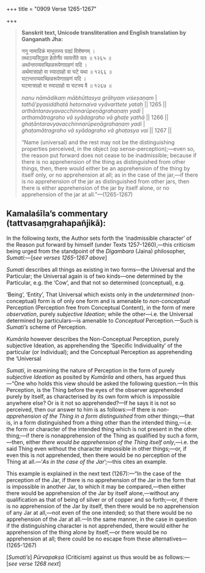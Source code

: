 +++
title = "0909 Verse 1265-1267"

+++
> **Sanskrit text, Unicode transliteration and English translation by Ganganath Jha:** 
>
> ननु नामादिकं माभूत्तस्य ग्राह्यं विशेषणम् ।  
> तथाऽप्यसिद्धता हेतोर्नैव व्यावर्त्तेते यतः ॥ १२६५ ॥  
> अर्थान्तरव्यवच्छिन्नरूपेणाग्रहणं यदि ।  
> अर्थमात्रग्रहो वा स्यादग्रहो वा घटे यथा ॥ १२६६ ॥  
> घटान्तरव्यवच्छिन्नरूपेणाग्रहणं यदि ।  
> घटमात्रग्रहो वा स्यादग्रहो वा घटस्य वै ॥ १२६७ ॥ 
>
> *nanu nāmādikaṃ mābhūttasya grāhyaṃ viśeṣaṇam* \|  
> *tathā'pyasiddhatā hetornaiva vyāvarttete yataḥ* \|\| 1265 \|\|  
> *arthāntaravyavacchinnarūpeṇāgrahaṇaṃ yadi* \|  
> *arthamātragraho vā syādagraho vā ghaṭe yathā* \|\| 1266 \|\|  
> *ghaṭāntaravyavacchinnarūpeṇāgrahaṇaṃ yadi* \|  
> *ghaṭamātragraho vā syādagraho vā ghaṭasya vai* \|\| 1267 \|\| 
>
> “Name (universal) and the rest may not be the distinguishing properties perceived, in the object (op sense-perception);—even so, the reason put forward does not cease to be inadmissible; because if there is no apprehension of the thing as distinguished from other things, then, there would either be an apprehension of the thing by itself only, or no apprehension at all; as in the case of the jar,—if there is no apprehension of the jar as distinguished from other jars, then there is either apprehension of the jar by itself alone, or no apprehension of the jar at all.”—(1265-1267)



## Kamalaśīla’s commentary (tattvasaṃgrahapañjikā):

In the following *texts*, the Author sets forth the ‘inadmissible character’ of the Reason put forward by himself (under Texts 1257-1260),—this criticism being urged from the standpoint of the *Digambara* (Jaina) philosopher, *Sumati*:—[*see verses 1265-1267 above*]

*Sumati* describes all things as existing in two forms—the Universal and the Particular; the Universal again is of two kinds—one determined by the Particular, e.g. the ‘Cow’, and that not so determined (conceptual), e.g.

‘Being’, ‘Entity’, That Universal which exists only in the *undetermined* (non-conceptual) form is of only one form and is amenable to *non-conceptual* Perception (Perception free from Conceptual Content), in the form of mere *observation*, purely *subjective Ideation*; while the other—i.e. the Universal determined by particulars—is amenable to *Conceptual* Perception.—Such is *Sumati’s* scheme of Perception.

*Kumārila* however describes the Non-Conceptual Perception, purely subjective Ideation, as apprehending the ‘Specific Individuality’ of the particular (or Individual); and the Conceptual Perception as apprehending the ‘Universal

*Sumati*, in examining the nature of Perception in the form of purely *subjective Ideation* as posited by *Kumārila* and others, has argued thus—“One who holds this view should be asked the following question.—In this Perception, is the Thing before the eyes of the observer apprehended purely by itself, as characterised by its own form which is impossible anywhere else? Or is it not so apprehended?—If he says it is not so perceived, then our answer to him is as follows:—If there is *non-apprehension of the Thing in a form distinguished* from other things;—that is, in a form distinguished from a thing other than the intended thing,—i.e. the form or character of the intended thing which is not present in the other thing;—if there is nonapprehension of the Thing as qualified by such a form,—then, either *there would be apprehension of the Thing itself only*,—i.e. the said Thing even without the character impossible in other things;—or, if even this is not apprehended, then there would be no perception of the Thing at all.—‘*As* *in* *the case* *of* *the* *Jar*’;—this cites an example.

This example is explained in the next text (1267):—“In the case of the perception of the Jar, if there is no apprehension of the Jar in the form that is impossible in another Jar, to which it may be compared,—then either there would be apprehension of the Jar by itself alone,—without any qualification as that of being of silver or of copper and so forth;—or, if there is no apprehension of the Jar by itself, then there would be no apprehension of any Jar at all,—not even of the one intended; so that there would be no apprehension of the Jar at all.—In the same manner, in the case in question if the distinguishing character is not apprehended, there would either he apprehension of the thing alone by itself,—or there would be no apprehension at all; there could be no escape from these alternatives—(1265-1267)

[*Sumati’s*] *Pūrvapakṣa* (Criticism) against us thus would be as follows:—[*see verse 1268 next*]


